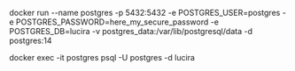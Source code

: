 docker run --name postgres -p 5432:5432 -e POSTGRES_USER=postgres -e POSTGRES_PASSWORD=here_my_secure_password -e POSTGRES_DB=lucira -v postgres_data:/var/lib/postgresql/data -d postgres:14

docker exec -it postgres psql -U postgres -d lucira
